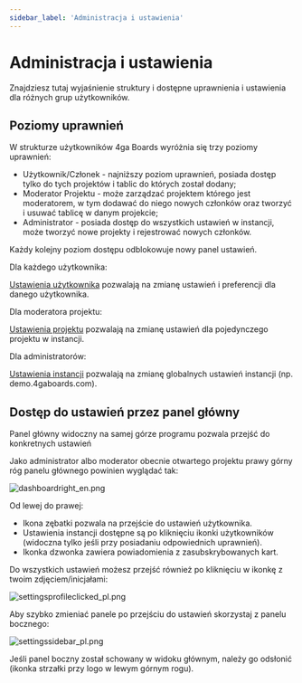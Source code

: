 ```yaml
---
sidebar_label: 'Administracja i ustawienia'
---
```


# Administracja i ustawienia
Znajdziesz tutaj wyjaśnienie struktury i dostępne uprawnienia i ustawienia dla różnych grup użytkowników.

## Poziomy uprawnień

W strukturze użytkowników 4ga Boards wyróżnia się trzy poziomy uprawnień:
- Użytkownik/Członek - najniższy poziom uprawnień, posiada dostęp tylko do tych projektów i tablic do których został dodany;
- Moderator Projektu -  może zarządzać projektem którego jest moderatorem, w tym dodawać do niego nowych członków oraz tworzyć i usuwać tablicę w danym projekcie;
- Administrator - posiada dostęp do wszystkich ustawień w instancji, może tworzyć nowe projekty i rejestrować nowych członków. 

Każdy kolejny poziom dostępu odblokowuje nowy panel ustawień.

Dla każdego użytkownika:

[Ustawienia użytkownika](./settings) pozwalają na zmianę ustawień i preferencji dla danego użytkownika.


Dla moderatora projektu:

[Ustawienia projektu](./project-settings) pozwalają na zmianę ustawień dla pojedynczego projektu w instancji.

Dla administratorów:

[Ustawienia instancji](./instance-settings) pozwalają na zmianę globalnych ustawień instancji (np. demo.4gaboards.com).

## Dostęp do ustawień przez panel główny

Panel główny widoczny na samej górze programu pozwala przejść do konkretnych ustawień

Jako administrator albo moderator obecnie otwartego projektu prawy górny róg panelu głównego powinien wyglądać tak:

![dashboardright_en.png](@site/pictures/settingsdashboard_en.png)

Od lewej do prawej:
- Ikona zębatki pozwala na przejście do ustawień użytkownika.
- Ustawienia instancji dostępne są po kliknięciu ikonki użytkowników (widoczna tylko jeśli przy posiadaniu odpowiednich uprawnień).
- Ikonka dzwonka zawiera powiadomienia z zasubskrybowanych kart.

Do wszystkich ustawień możesz przejść również po kliknięciu w ikonkę z twoim zdjęciem/inicjałami:

![settingsprofileclicked_pl.png](@site/pictures/settingsprofileclicked_pl.png)



Aby szybko zmieniać panele po przejściu do ustawień skorzystaj z panelu bocznego:

![settingssidebar_pl.png](@site/pictures/settingssidebar_pl.png)

Jeśli panel boczny został schowany w widoku głównym, należy go odsłonić (ikonka strzałki przy logo w lewym górnym rogu).
